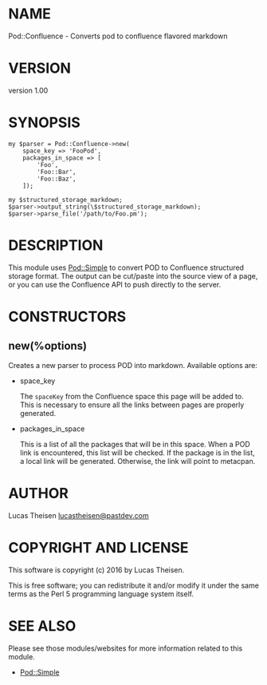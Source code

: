 # NAME

Pod::Confluence - Converts pod to confluence flavored markdown

# VERSION

version 1.00

# SYNOPSIS

    my $parser = Pod::Confluence->new(
        space_key => 'FooPod',
        packages_in_space => [
            'Foo',
            'Foo::Bar',
            'Foo::Baz',
        ]);

    my $structured_storage_markdown;
    $parser->output_string(\$structured_storage_markdown);
    $parser->parse_file('/path/to/Foo.pm');

# DESCRIPTION

This module uses [Pod::Simple](https://metacpan.org/pod/Pod::Simple) to convert POD to Confluence structured 
storage format.  The output can be cut/paste into the source view of a page,
or you can use the Confluence API to push directly to the server.

# CONSTRUCTORS

## new(%options)

Creates a new parser to process POD into markdown.  Available options are:

- space\_key

    The `spaceKey` from the Confluence space this page will be added to.  This
    is necessary to ensure all the links between pages are properly generated.

- packages\_in\_space

    This is a list of all the packages that will be in this space.  When a POD 
    link is encountered, this list will be checked.  If the package is in the
    list, a local link will be generated.  Otherwise, the link will point to
    metacpan.

# AUTHOR

Lucas Theisen <lucastheisen@pastdev.com>

# COPYRIGHT AND LICENSE

This software is copyright (c) 2016 by Lucas Theisen.

This is free software; you can redistribute it and/or modify it under
the same terms as the Perl 5 programming language system itself.

# SEE ALSO

Please see those modules/websites for more information related to this module.

- [Pod::Simple](https://metacpan.org/pod/Pod::Simple)
